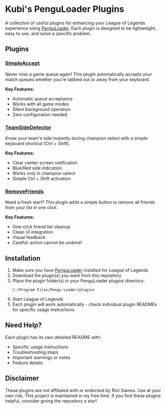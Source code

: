# Kubi's PenguLoader Plugins

A collection of useful plugins for enhancing your League of Legends experience using [PenguLoader](https://pengu.lol/). Each plugin is designed to be lightweight, easy to use, and solve a specific problem.

## Plugins

### [SimpleAccept](./SimpleAccept)
Never miss a game queue again! This plugin automatically accepts your match queues whether you're tabbed out or away from your keyboard.

**Key Features:**
- Automatic queue acceptance
- Works with all game modes
- Silent background operation
- Zero configuration needed

### [TeamSideDetector](./TeamSideDetector)
Know your team's side instantly during champion select with a simple keyboard shortcut (Ctrl + Shift).

**Key Features:**
- Clear center-screen notification
- Blue/Red side indication
- Works only in champion select
- Simple Ctrl + Shift activation

### [RemoveFriends](./RemoveFriends)
Need a fresh start? This plugin adds a simple button to remove all friends from your list in one click.

**Key Features:**
- One-click friend list cleanup
- Clean UI integration
- Visual feedback
- Careful: action cannot be undone!

## Installation

1. Make sure you have [PenguLoader](https://pengu.lol/) installed for League of Legends
2. Download the plugin(s) you want from this repository
3. Place the plugin folder(s) in your PenguLoader plugins directory:
   ```
   C:/Program Files/Pengu Loader/plugins
   ```
4. Start League of Legends
5. Each plugin will work automatically - check individual plugin READMEs for specific usage instructions

## Need Help?

Each plugin has its own detailed README with:
- Specific usage instructions
- Troubleshooting steps
- Important warnings or notes
- Feature details

## Disclaimer

These plugins are not affiliated with or endorsed by Riot Games. Use at your own risk.
This project is maintained in my free time. If you find these plugins helpful, consider giving the repository a star!